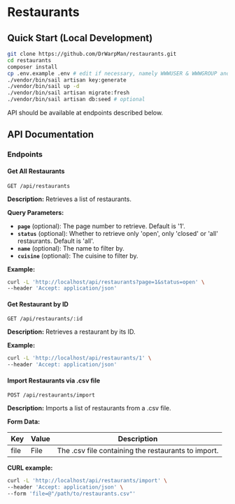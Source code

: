 # Restaurants

## Quick Start (Local Development)

```bash
git clone https://github.com/DrWarpMan/restaurants.git
cd restaurants
composer install
cp .env.example .env # edit if necessary, namely WWWUSER & WWWGROUP and database settings
./vendor/bin/sail artisan key:generate
./vendor/bin/sail up -d
./vendor/bin/sail artisan migrate:fresh
./vendor/bin/sail artisan db:seed # optional
```

API should be available at endpoints described below.

## API Documentation

### Endpoints

#### Get All Restaurants

`GET /api/restaurants`

**Description:** Retrieves a list of restaurants.

**Query Parameters:**
- **`page`** (optional): The page number to retrieve. Default is '1'.
- **`status`** (optional): Whether to retrieve only 'open', only 'closed' or 'all' restaurants. Default is 'all'.
- **`name`** (optional): The name to filter by.
- **`cuisine`** (optional): The cuisine to filter by.

**Example:**
```bash
curl -L 'http://localhost/api/restaurants?page=1&status=open' \
--header 'Accept: application/json'
```

#### Get Restaurant by ID

`GET /api/restaurants/:id`

**Description:** Retrieves a restaurant by its ID.

**Example:**
```bash
curl -L 'http://localhost/api/restaurants/1' \
--header 'Accept: application/json'
```

#### Import Restaurants via .csv file

`POST /api/restaurants/import`

**Description:** Imports a list of restaurants from a .csv file.

**Form Data:**

| Key  | Value | Description |
| --- | --- | --- |
| file  | File | The .csv file containing the restaurants to import. |

**CURL example:**
```bash
curl -L 'http://localhost/api/restaurants/import' \
--header 'Accept: application/json' \
--form 'file=@"/path/to/restaurants.csv"'
```